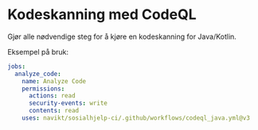 # Kodeskanning med CodeQL
Gjør alle nødvendige steg for å kjøre en kodeskanning for 
Java/Kotlin.

Eksempel på bruk:
```yaml
jobs:
  analyze_code:
    name: Analyze Code
    permissions:
      actions: read
      security-events: write
      contents: read
    uses: navikt/sosialhjelp-ci/.github/workflows/codeql_java.yml@v3
```

